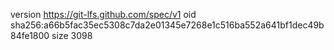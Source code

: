 version https://git-lfs.github.com/spec/v1
oid sha256:a66b5fac35ec5308c7da2e01345e7268e1c516ba552a641bf1dec49b84fe1800
size 3098
